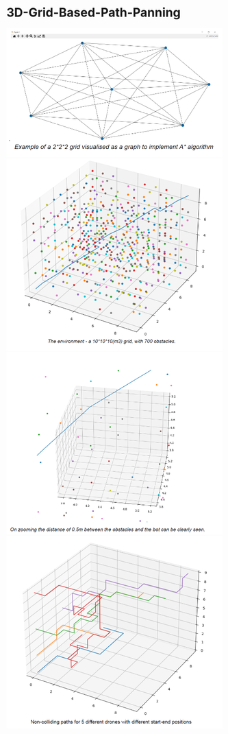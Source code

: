 # 3D-Grid-Based-Path-Panning
<img src="Visualisations/1.png">
<img src="Visualisations/2.png">
<img src="Visualisations/3.png">
<img src="Visualisations/4.png">
